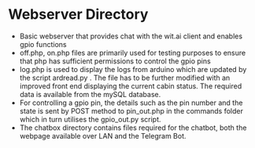 #  Webserver Directory
- Basic webserver that provides chat with the wit.ai client and enables gpio functions
- off.php, on.php files are primarily used for testing purposes to ensure that php has sufficient permissions to control the gpio pins
- log.php is used to display the logs from arduino which are updated by the script ardread.py . The file has to be further modified with an improved front end displaying the current cabin status. The required data is available from the mySQL database.
- For controlling a gpio pin, the details such as the pin number and the state is sent by POST method to pin_out.php in the commands folder which in turn utilises the gpio_out.py script.
- The chatbox directory contains files required for the chatbot, both the webpage available over LAN and the Telegram Bot.
